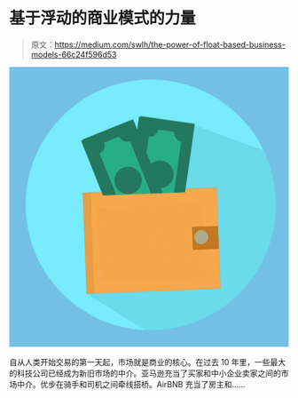 # 基于浮动的商业模式的力量

> 原文：<https://medium.com/swlh/the-power-of-float-based-business-models-66c24f596d53>

![](img/f5b45154fb5bbc1e22921e19201588a8.png)

自从人类开始交易的第一天起，市场就是商业的核心。在过去 10 年里，一些最大的科技公司已经成为新旧市场的中介。亚马逊充当了买家和中小企业卖家之间的市场中介。优步在骑手和司机之间牵线搭桥。AirBNB 充当了房主和……